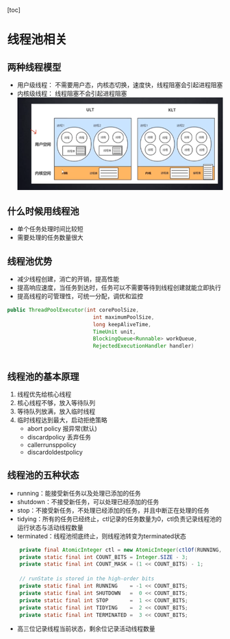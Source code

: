 [toc]
# 线程池相关

## 两种线程模型
- 用户级线程： 不需要用户态，内核态切换，速度快，线程阻塞会引起进程阻塞
- 内核级线程： 线程阻塞不会引起进程阻塞
![picture 1](images/7eab8feafad3b8a8baf18cc9d67a21c92a000fb3dd315eee4261b7f66c3e3a49.png)  

## 什么时候用线程池
- 单个任务处理时间比较短
- 需要处理的任务数量很大

## 线程池优势
- 减少线程创建，消亡的开销，提高性能
- 提高响应速度，当任务到达时，任务可以不需要等待到线程创建就能立即执行
- 提高线程的可管理性，可统一分配，调优和监控

```Java
public ThreadPoolExecutor(int corePoolSize,
                            int maximumPoolSize,
                            long keepAliveTime,
                            TimeUnit unit,
                            BlockingQueue<Runnable> workQueue,
                            RejectedExecutionHandler handler)
                            
```

## 线程池的基本原理
1. 线程优先给核心线程
2. 核心线程不够，放入等待队列
3. 等待队列放满，放入临时线程
4. 临时线程达到最大，启动拒绝策略
   - abort policy 报异常(默认)
   - discardpolicy 丢弃任务
   - callerrunsppolicy
   - discardoldestpolicy

## 线程池的五种状态
- running：能接受新任务以及处理已添加的任务
- shutdown：不接受新任务，可以处理已经添加的任务
- stop：不接受新任务，不处理已经添加的任务，并且中断正在处理的任务
- tidying：所有的任务已经终止，ctl记录的任务数量为0，ctl负责记录线程池的运行状态与活动线程数量
- terminated：线程池彻底终止，则线程池转变为terminated状态

```java
    private final AtomicInteger ctl = new AtomicInteger(ctlOf(RUNNING, 0));
    private static final int COUNT_BITS = Integer.SIZE - 3;
    private static final int COUNT_MASK = (1 << COUNT_BITS) - 1;

    // runState is stored in the high-order bits
    private static final int RUNNING    = -1 << COUNT_BITS;
    private static final int SHUTDOWN   =  0 << COUNT_BITS;
    private static final int STOP       =  1 << COUNT_BITS;
    private static final int TIDYING    =  2 << COUNT_BITS;
    private static final int TERMINATED =  3 << COUNT_BITS;
```

- 高三位记录线程当前状态，剩余位记录活动线程数量